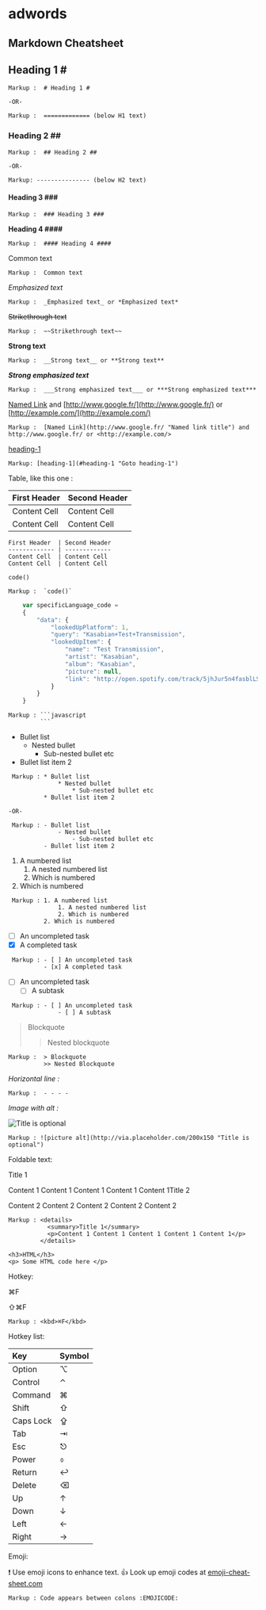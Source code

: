 # adwords

## Markdown Cheatsheet

## Heading 1 \#

```text
Markup :  # Heading 1 #

-OR-

Markup :  ============= (below H1 text)
```

### Heading 2 \#\#

```text
Markup :  ## Heading 2 ##

-OR-

Markup: --------------- (below H2 text)
```

#### Heading 3 \#\#\#

```text
Markup :  ### Heading 3 ###
```

**Heading 4 \#\#\#\#**

```text
Markup :  #### Heading 4 ####
```

Common text

```text
Markup :  Common text
```

_Emphasized text_

```text
Markup :  _Emphasized text_ or *Emphasized text*
```

~~Strikethrough text~~

```text
Markup :  ~~Strikethrough text~~
```

**Strong text**

```text
Markup :  __Strong text__ or **Strong text**
```

_**Strong emphasized text**_

```text
Markup :  ___Strong emphasized text___ or ***Strong emphasized text***
```

[Named Link](http://www.google.fr/) and [http://www.google.fr/](http://www.google.fr/) or [http://example.com/](http://example.com/)

```text
Markup :  [Named Link](http://www.google.fr/ "Named link title") and http://www.google.fr/ or <http://example.com/>
```

[heading-1](adwords.md#heading-1)

```text
Markup: [heading-1](#heading-1 "Goto heading-1")
```

Table, like this one :

| First Header | Second Header |
| :--- | :--- |
| Content Cell | Content Cell |
| Content Cell | Content Cell |

```text
First Header  | Second Header
------------- | -------------
Content Cell  | Content Cell
Content Cell  | Content Cell
```

`code()`

```text
Markup :  `code()`
```

```javascript
    var specificLanguage_code = 
    {
        "data": {
            "lookedUpPlatform": 1,
            "query": "Kasabian+Test+Transmission",
            "lookedUpItem": {
                "name": "Test Transmission",
                "artist": "Kasabian",
                "album": "Kasabian",
                "picture": null,
                "link": "http://open.spotify.com/track/5jhJur5n4fasblLSCOcrTp"
            }
        }
    }
```

```text
Markup : ```javascript
         ```
```

* Bullet list
  * Nested bullet
    * Sub-nested bullet etc
* Bullet list item 2

```text
 Markup : * Bullet list
              * Nested bullet
                  * Sub-nested bullet etc
          * Bullet list item 2

-OR-

 Markup : - Bullet list
              - Nested bullet
                  - Sub-nested bullet etc
          - Bullet list item 2
```

1. A numbered list
   1. A nested numbered list
   2. Which is numbered
2. Which is numbered

```text
 Markup : 1. A numbered list
              1. A nested numbered list
              2. Which is numbered
          2. Which is numbered
```

* [ ] An uncompleted task
* [x] A completed task

```text
 Markup : - [ ] An uncompleted task
          - [x] A completed task
```

* [ ] An uncompleted task
  * [ ] A subtask

```text
 Markup : - [ ] An uncompleted task
              - [ ] A subtask
```

> Blockquote
>
> > Nested blockquote

```text
Markup :  > Blockquote
          >> Nested Blockquote
```

_Horizontal line :_

```text
Markup :  - - - -
```

_Image with alt :_

![Title is optional](http://via.placeholder.com/200x150)

```text
Markup : ![picture alt](http://via.placeholder.com/200x150 "Title is optional")
```

Foldable text:

Title 1

Content 1 Content 1 Content 1 Content 1 Content 1Title 2

Content 2 Content 2 Content 2 Content 2 Content 2

```text
Markup : <details>
           <summary>Title 1</summary>
           <p>Content 1 Content 1 Content 1 Content 1 Content 1</p>
         </details>
```

```markup
<h3>HTML</h3>
<p> Some HTML code here </p>
```

Hotkey:

⌘F

⇧⌘F

```text
Markup : <kbd>⌘F</kbd>
```

Hotkey list:

| Key | Symbol |
| :--- | :--- |
| Option | ⌥ |
| Control | ⌃ |
| Command | ⌘ |
| Shift | ⇧ |
| Caps Lock | ⇪ |
| Tab | ⇥ |
| Esc | ⎋ |
| Power | ⌽ |
| Return | ↩ |
| Delete | ⌫ |
| Up | ↑ |
| Down | ↓ |
| Left | ← |
| Right | → |

Emoji:

:exclamation: Use emoji icons to enhance text. :+1: Look up emoji codes at [emoji-cheat-sheet.com](http://emoji-cheat-sheet.com/)

```text
Markup : Code appears between colons :EMOJICODE:
```

